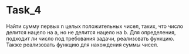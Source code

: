 # Task_4
Найти сумму первых n целых положительных чисел, таких, что число делится нацело на a, но не делится нацело на b. Для определения, подходит ли число под требования задачи, реализовать функцию. Также реализовать функцию для нахождения суммы чисел.
